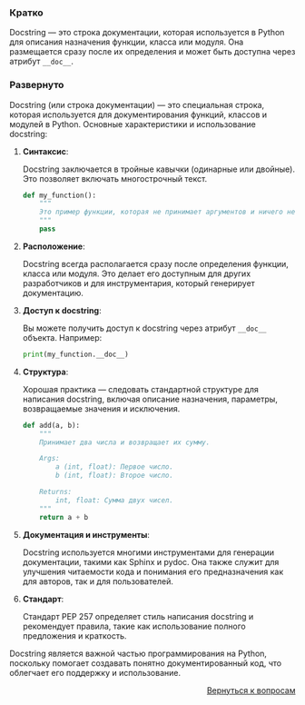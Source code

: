 ### Кратко

Docstring — это строка документации, которая используется в Python для описания назначения функции, класса или модуля.
Она размещается сразу после их определения и может быть доступна через атрибут `__doc__`.

### Развернуто

Docstring (или строка документации) — это специальная строка, которая используется для документирования функций,
классов и модулей в Python. Основные характеристики и использование docstring:

1. **Синтаксис**:
   
   Docstring заключается в тройные кавычки (одинарные или двойные). Это позволяет включать многострочный
   текст.
   
   ```python
   def my_function():
       """
       Это пример функции, которая не принимает аргументов и ничего не возвращает.
       """
       pass
   ```

2. **Расположение**:
   
   Docstring всегда располагается сразу после определения функции, класса или модуля. Это делает его
   доступным для других разработчиков и для инструментария, который генерирует документацию.

3. **Доступ к docstring**:
   
   Вы можете получить доступ к docstring через атрибут `__doc__` объекта. Например:
   
   ```python
   print(my_function.__doc__)
   ```

4. **Структура**:
   
   Хорошая практика — следовать стандартной структуре для написания docstring, включая описание
   назначения, параметры, возвращаемые значения и исключения.
   
   ```python
   def add(a, b):
       """
       Принимает два числа и возвращает их сумму.

       Args:
           a (int, float): Первое число.
           b (int, float): Второе число.
   
       Returns:
           int, float: Сумма двух чисел.
       """
       return a + b
   ```

5. **Документация и инструменты**:
   
   Docstring используется многими инструментами для генерации документации, такими как
   Sphinx и pydoc. Она также служит для улучшения читаемости кода и понимания его предназначения как для авторов,
   так и для пользователей.

6. **Стандарт**:
   
   Стандарт PEP 257 определяет стиль написания docstring и рекомендует правила, такие как использование
   полного предложения и краткость.

Docstring является важной частью программирования на Python, поскольку помогает создавать понятно документированный
код, что облегчает его поддержку и использование.

<div align="right">

[Вернуться к вопросам](../Вопросы.md)

</div>
